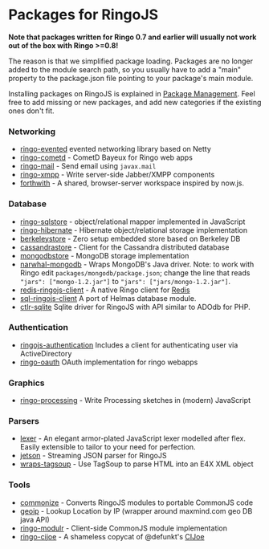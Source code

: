 # Packages for RingoJS

**Note that packages written for Ringo 0.7 and earlier will usually not work out of the box with Ringo >=0.8!**

The reason is that we simplified package loading. Packages are no longer added to the module search path, so you usually have to add a "main" property to the package.json file pointing to your package's main module.

Installing packages on RingoJS is explained in [Package Management](documentation/package_management). Feel free to add missing or new packages, and add new categories if the existing ones don't fit.

### Networking

 * [ringo-evented](http://github.com/polgfred/ringo-evented) evented networking library based on Netty
 * [ringo-cometd](http://github.com/hns/ringo-cometd) - CometD Bayeux for Ringo web apps
 * [ringo-mail](http://github.com/robi42/ringo-mail) - Send email using `javax.mail`
 * [ringo-xmpp](http://github.com/hns/ringo-xmpp) - Write server-side Jabber/XMPP components
* [forthwith](https://github.com/jabr/forthwith) - A shared, browser-server workspace inspired by now.js.

### Database

 * [ringo-sqlstore](http://github.com/grob/ringo-sqlstore) - object/relational mapper implemented in JavaScript
 * [ringo-hibernate](http://github.com/robi42/ringo-hibernate) - Hibernate object/relational storage implementation
 * [berkeleystore](http://github.com/hns/berkeleystore) - Zero setup embedded store based on Berkeley DB
 * [cassandrastore](http://github.com/hns/cassandrastore) - Client for the Cassandra distributed database
 * [mongodbstore](http://github.com/rist/mongodbstore) - MongoDB storage implementation
 * [narwhal-mongodb](http://github.com/sergi/narwhal-mongodb) - Wraps MongoDB's Java driver. Note: to work with Ringo edit `packages/mongodb/package.json`; change the line that reads `"jars": ["mongo-1.2.jar"]` to `"jars": ["jars/mongo-1.2.jar"]`.
 * [redis-ringojs-client](http://github.com/ngv/redis-client) - A native Ringo client for [Redis](http://code.google.com/p/redis/)
 * [sql-ringojs-client](http://github.com/ngv/sql-ringojs-client) A port of Helmas database module.
 * [ctlr-sqlite](https://github.com/emilis/ctlr-sqlite) Sqlite driver for RingoJS with API similar to ADOdb for PHP.

### Authentication
 * [ringojs-authentication](http://github.com/ngv/ringojs-authentication) Includes a client for authenticating user via ActiveDirectory
 * [ringo-oauth](https://github.com/oberhamsi/ringo-oauth) OAuth implementation for ringo webapps

### Graphics

 * [ringo-processing](http://github.com/chl/ringo-processing) - Write Processing sketches in (modern) JavaScript

### Parsers

 * [lexer](https://github.com/aaditmshah/lexer "aaditmshah/lexer") - An elegant armor-plated JavaScript lexer modelled after flex. Easily extensible to tailor to your need for perfection.
 * [jetson](http://github.com/hns/jetson) - Streaming JSON parser for RingoJS
 * [wraps-tagsoup](http://github.com/chl/wraps-tagsoup) - Use TagSoup to parse HTML into an E4X XML object

### Tools
 * [commonize](http://github.com/hns/commonize) - Converts RingoJS modules to portable CommonJS code
 * [geoip](http://bitbucket.org/oberhamsi/geoip/) - Lookup Location by IP (wrapper around maxmind.com geo DB java API)
 * [ringo-modulr](http://github.com/hns/ringo-modulr) - Client-side CommonJS module implementation
 * [ringo-cijoe](http://github.com/robi42/ringo-cijoe) - A shameless copycat of @defunkt's [CIJoe](http://github.com/defunkt/cijoe)
